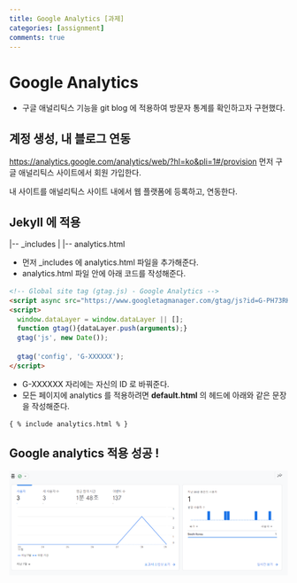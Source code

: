 ```yaml
---
title: Google Analytics [과제]
categories: [assignment]
comments: true
---
```

# Google Analytics
- 구글 애널리틱스 기능을 git blog 에 적용하여 방문자 통계를 확인하고자 구현했다.

## 계정 생성, 내 블로그 연동
https://analytics.google.com/analytics/web/?hl=ko&pli=1#/provision
먼저 구글 애널리틱스 사이트에서 회원 가입한다.

내 사이트를 애널리틱스 사이트 내에서 웹 플랫폼에 등록하고, 연동한다.

## Jekyll 에 적용
|-- _includes
| |-- analytics.html
- 먼저 _includes 에 analytics.html 파일을 추가해준다.
- analytics.html 파일 안에 아래 코드를 작성해준다.
```html
<!-- Global site tag (gtag.js) - Google Analytics -->
<script async src="https://www.googletagmanager.com/gtag/js?id=G-PH73RK9RGP"></script>
<script>
  window.dataLayer = window.dataLayer || [];
  function gtag(){dataLayer.push(arguments);}
  gtag('js', new Date());

  gtag('config', 'G-XXXXXX');
</script>
```
- G-XXXXXX 자리에는 자신의 ID 로 바꿔준다.
- 모든 페이지에 analytics 를 적용하려면 **default.html** 의 헤드에 아래와 같은 문장을 작성해준다.
```plaintext
{ % include analytics.html % } 
```
## Google analytics 적용 성공 !
<img src="/assets/img/analytics.png">